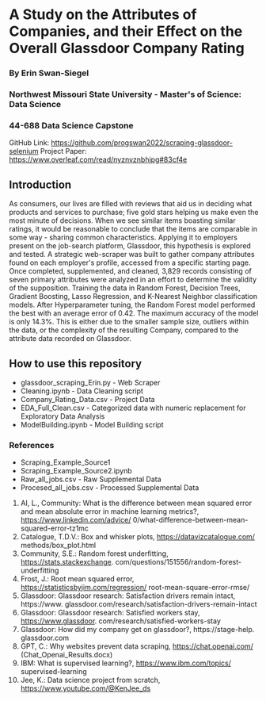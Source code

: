 # A Study on the Attributes of Companies, and their Effect on the Overall Glassdoor Company Rating
### By Erin Swan-Siegel
### Northwest Missouri State University - Master's of Science: Data Science 
### 44-688 Data Science Capstone

GitHub Link: https://github.com/progswan2022/scraping-glassdoor-selenium
Project Paper: https://www.overleaf.com/read/nyznvznbhjpg#83cf4e

## Introduction
As consumers, our lives are filled with reviews that aid us in deciding what products and services to purchase; five gold stars helping us make even the most minute of decisions. When we see similar items boasting similar ratings, it would be reasonable to conclude that the items are comparable in some way - sharing common characteristics. Applying it to employers present on the job-search platform, Glassdoor, this hypothesis is explored and tested. 
A strategic web-scraper was built to gather company attributes found on each employer's profile, accessed from a specific starting page. Once completed, supplemented, and cleaned, 3,829 records consisting of seven primary attributes were analyzed in an effort to determine the validity of the supposition.
Training the data in Random Forest, Decision Trees, Gradient Boosting, Lasso Regression, and K-Nearest Neighbor classification models. After Hyperparameter tuning, the Random Forest model performed the best with an average error of 0.42. The maximum accuracy of the model is only 14.3\%. This is either due to the smaller sample size, outliers within the data, or the complexity of the resulting Company, compared to the attribute data recorded on Glassdoor.

## How to use this repository
* glassdoor_scraping_Erin.py - Web Scraper
* Cleaning.ipynb - Data Cleaning script
* Company_Rating_Data.csv - Project Data
* EDA_Full_Clean.csv - Categorized data with numeric replacement for Exploratory Data Analysis
* ModelBuilding.ipynb - Model Building script

### References
* Scraping_Example_Source1
* Scraping_Example_Source2.ipynb
* Raw_all_jobs.csv - Raw Supplemental Data
* Procesed_all_jobs.csv - Processed Supplemental Data

1. AI, L., Community: What is the difference between mean squared error and mean
absolute error in machine learning metrics?, https://www.linkedin.com/advice/
0/what-difference-between-mean-squared-error-tz1mc
1. Catalogue, T.D.V.: Box and whisker plots, https://datavizcatalogue.com/
methods/box_plot.html
1. Community, S.E.: Random forest underfitting, https://stats.stackexchange.
com/questions/151556/random-forest-underfitting
1. Frost, J.: Root mean squared error, https://statisticsbyjim.com/regression/
root-mean-square-error-rmse/
1. Glassdoor: Glassdoor research: Satisfaction drivers remain intact, https://www.
glassdoor.com/research/satisfaction-drivers-remain-intact
1. Glassdoor: Glassdoor research: Satisfied workers stay, https://www.glassdoor.
com/research/satisfied-workers-stay
1. Glassdoor: How did my company get on glassdoor?, https://stage-help.
glassdoor.com
1. GPT, C.: Why websites prevent data scraping, https://chat.openai.com/ (Chat_Openai_Results.docx)
1. IBM: What is supervised learning?, https://www.ibm.com/topics/
supervised-learning
1. Jee, K.: Data science project from scratch, https://www.youtube.com/@KenJee_ds